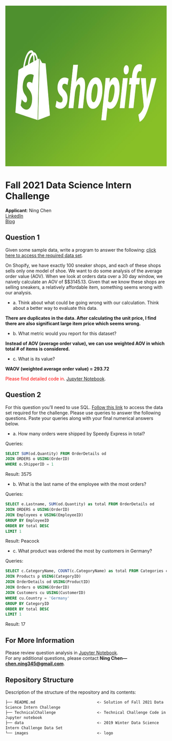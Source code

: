<p>
<img src="images/Shopify.jpg" width="900" height="500">
</p>

# Fall 2021 Data Science Intern Challenge 

**Applicant**: Ning Chen \
[LinkedIn](https://www.linkedin.com/in/ningchen345/) \
[Blog](https://kinder-chen.medium.com)


## Question 1
Given some sample data, write a program to answer the following: [click here to access the required data set](https://docs.google.com/spreadsheets/d/16i38oonuX1y1g7C_UAmiK9GkY7cS-64DfiDMNiR41LM/edit#gid=0).

On Shopify, we have exactly 100 sneaker shops, and each of these shops sells only one model of shoe. We want to do some analysis of the average order value (AOV). When we look at orders data over a 30 day window, we naively calculate an AOV of $\$3145.13. Given that we know these shops are selling sneakers, a relatively affordable item, something seems wrong with our analysis. 

- a. Think about what could be going wrong with our calculation. Think about a better way to evaluate this data. 

**There are duplicates in the data. After calculating the unit price, I find there are also significant large item price which seems wrong.**

- b. What metric would you report for this dataset?

**Instead of AOV (average order value), we can use weighted AOV in which total # of items is considered.**

- c. What is its value?

**WAOV (weighted average order value) = 293.72**

<span style="color:red"> Please find detailed code in</span>. [Jupyter Notebook](https://github.com/ghcn345/Shopify-Technical-Challenge/blob/master/TechnicalChallenge.ipynb).



## Question 2
For this question you’ll need to use SQL. [Follow this link](https://www.w3schools.com/SQL/TRYSQL.ASP?FILENAME=TRYSQL_SELECT_ALL) to access the data set required for the challenge. Please use queries to answer the following questions. Paste your queries along with your final numerical answers below.

- a. How many orders were shipped by Speedy Express in total?

Queries: 
```sql
SELECT SUM(od.Quantity) FROM OrderDetails od 
JOIN ORDERS o USING(OrderID) 
WHERE o.ShipperID = 1 
```
Result: 3575

- b. What is the last name of the employee with the most orders?

Queries: 
```sql
SELECT e.Lastname, SUM(od.Quantity) as total FROM OrderDetails od 
JOIN ORDERS o USING(OrderID) 
JOIN Employees e USING(EmployeeID) 
GROUP BY EmployeeID 
ORDER BY total DESC 
LIMIT 1
```
Result: Peacock

- c. What product was ordered the most by customers in Germany?

Queries: 
```sql
SELECT c.CategoryName, COUNT(c.CategoryName) as total FROM Categories c 
JOIN Products p USING(CategoryID) 
JOIN OrderDetails od USING(ProductID) 
JOIN Orders o USING(OrderID) 
JOIN Customers cu USING(CustomerID) 
WHERE cu.Country = 'Germany' 
GROUP BY CategoryID 
ORDER BY total DESC 
LIMIT 1
```
Result: 17

## For More Information

Please review question analysis in [Jupyter Notebook](https://github.com/ghcn345/Shopify-Technical-Challenge/blob/master/TechnicalChallenge.ipynb). \
For any additional questions, please contact **Ning Chen—chen.ning345@gmail.com**.

## Repository Structure

Description of the structure of the repository and its contents:
```
├── README.md                           <- Solution of Fall 2021 Data Science Intern Challenge
├── TechnicalChallenge                  <- Technical Challenge Code in Jupyter notebook
├── data                                <- 2019 Winter Data Science Intern Challenge Data Set
└── images                              <- logo
```